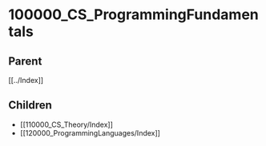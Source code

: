 # 100000_CS_ProgrammingFundamentals

## Parent
[[../Index]]

## Children
- [[110000_CS_Theory/Index]]
- [[120000_ProgrammingLanguages/Index]]

